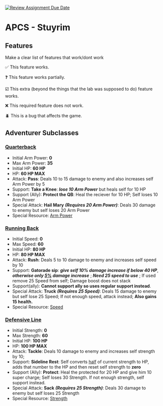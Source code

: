 [![Review Assignment Due Date](https://classroom.github.com/assets/deadline-readme-button-22041afd0340ce965d47ae6ef1cefeee28c7c493a6346c4f15d667ab976d596c.svg)](https://classroom.github.com/a/KprAwj1n)
# APCS - Stuyrim

## Features

Make a clear list of features that work/dont work

:white_check_mark: This feature works.

:question: This feature works partially.

:ballot_box_with_check: This extra (beyond the things that the lab was supposed to do) feature works.

:x: This required feature does not work.

:beetle: This is a bug that affects the game.


## Adventurer Subclasses

### <ins>Quarterback</ins>
- Initial Arm Power: **0**
- Max Arm Power: **35**
- Initial HP: **60 HP**
- HP: **60 HP MAX**
- Attack: **Pass**: Deals 10 to 15 damage to enemy and also increases self Arm Power by 5
- Support: **Take a Knee**: ***lose 10 Arm Power*** but heals self for 10 HP
- Support (Ally): **Protect the QB**: Heal the reciever for 10 HP; Self loses 10 Arm Power
- Special Attack: **Hail Mary** ***(Requires 20 Arm Power)***: Deals 30 damage to enemy but self loses 20 Arm Power
- Special Resource: <ins>Arm Power</ins>
### <ins>Running Back</ins>
- Initial Speed: **0**
- Max Speed: **60**
- Initial HP: **80 HP**
- HP: **80 HP MAX**
- Attack: **Rush**: Deals 5 to 10 damage to enemy and increases self speed by 10
- Support: **Gatorade sip**: ***give self 10% damage increase if below 40 HP***, ***otherwise only <ins>5%</ins> damage increase*** ; ***Need 25 speed to use*** ; If used remove 25 Speed from self; Damage boost does not stack
- Support(ally): **Cannot support ally so uses regular support instead**.
- Special Attack: **Truck** ***(Requires 25 Speed)***: Deals 15 damage to enemy but self lose 25 Speed; If not enough speed, attack instead; **Also gains 15 health.**
- Special Resource: <ins>Speed</ins>
### <ins>Defensive Line</ins>
- Initial Strength: **0**
- Max Strength: **60**
- Initial HP: **100 HP**
- HP: **100 HP MAX**
- Attack: **Tackle**: Deals 10 damage to enemy and increases self strength by 10;
- Support: **Sideline Rest**: Self converts <ins>half</ins> of current strength to HP, adds that number to the HP and then reset self strength to **zero**
- Support (Ally): **Protect**: Heal the protected for 20 HP and give him 10 super charge; Self loses 30 Strength. If not enough strength, self support instead.
- Special Attack:  **Sack** ***(Requires 25 Strength)***: Deals 30 damage to enemy but self loses 25 Strength
- Special Resource: <ins>Strength</ins>
